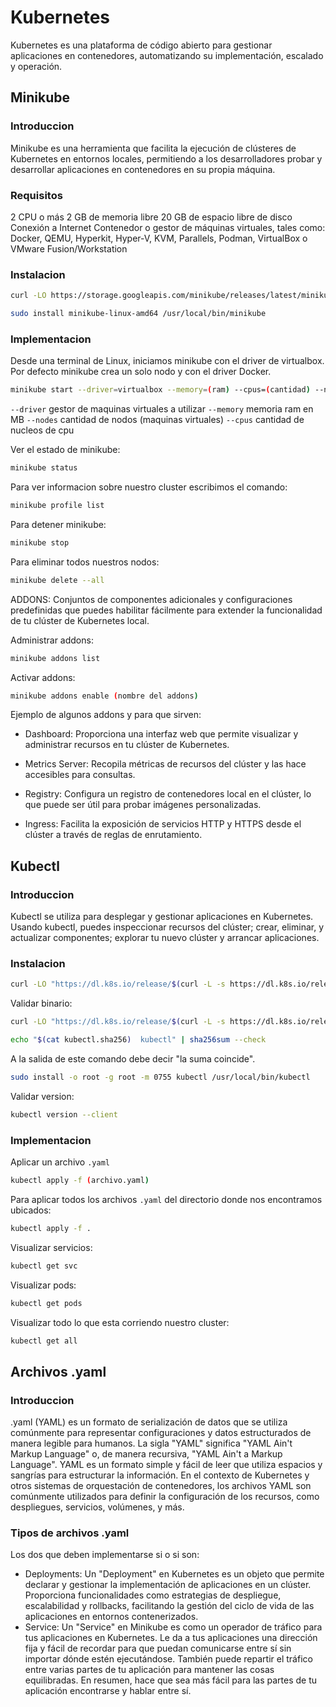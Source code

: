 # Kubernetes

Kubernetes es una plataforma de código abierto para gestionar aplicaciones en contenedores, automatizando su implementación, escalado y operación.

## Minikube

### Introduccion 

Minikube es una herramienta que facilita la ejecución de clústeres de Kubernetes en entornos locales, permitiendo a los desarrolladores probar y desarrollar aplicaciones en contenedores en su propia máquina.

### Requisitos

2 CPU o más
2 GB de memoria libre
20 GB de espacio libre de disco
Conexión a Internet
Contenedor o gestor de máquinas virtuales, tales como: Docker, QEMU, Hyperkit, Hyper-V, KVM, Parallels, Podman, VirtualBox o VMware Fusion/Workstation

### Instalacion

```bash
curl -LO https://storage.googleapis.com/minikube/releases/latest/minikube-linux-amd64
```
```bash
sudo install minikube-linux-amd64 /usr/local/bin/minikube
```
### Implementacion

Desde una terminal de Linux, iniciamos minikube con el driver de virtualbox. Por defecto minikube crea un solo nodo y con el driver Docker.

```bash
minikube start --driver=virtualbox --memory=(ram) --cpus=(cantidad) --nodes=(cantidad de nodos)
```
`--driver` gestor de maquinas virtuales a utilizar 
`--memory` memoria ram en MB
`--nodes` cantidad de nodos (maquinas virtuales)
`--cpus` cantidad de nucleos de cpu  

Ver el estado de minikube:
```bash
minikube status
```

Para ver informacion sobre nuestro cluster escribimos el comando:
```bash
minikube profile list
```

Para detener minikube:
```bash
minikube stop
```

Para eliminar todos nuestros nodos:
```bash
minikube delete --all
```

ADDONS:
Conjuntos de componentes adicionales y configuraciones predefinidas que puedes habilitar fácilmente para extender la funcionalidad de tu clúster de Kubernetes local.

Administrar addons:
```bash
minikube addons list
```

Activar addons:
```bash
minikube addons enable (nombre del addons)
```

Ejemplo de algunos addons y para que sirven:

- Dashboard: Proporciona una interfaz web que permite visualizar y administrar recursos en tu clúster de Kubernetes.

- Metrics Server: Recopila métricas de recursos del clúster y las hace accesibles para consultas.

- Registry: Configura un registro de contenedores local en el clúster, lo que puede ser útil para probar imágenes personalizadas.

- Ingress: Facilita la exposición de servicios HTTP y HTTPS desde el clúster a través de reglas de enrutamiento.



## Kubectl

### Introduccion

Kubectl se utiliza para desplegar y gestionar aplicaciones en Kubernetes. Usando kubectl, puedes inspeccionar recursos del clúster; crear, eliminar, y actualizar componentes; explorar tu nuevo clúster y arrancar aplicaciones.

### Instalacion 

```bash
curl -LO "https://dl.k8s.io/release/$(curl -L -s https://dl.k8s.io/release/stable.txt)/bin/linux/amd64/kubectl"
```
Validar binario:
```bash
curl -LO "https://dl.k8s.io/release/$(curl -L -s https://dl.k8s.io/release/stable.txt)/bin/linux/amd64/kubectl.sha256"
```
```bash
echo "$(cat kubectl.sha256)  kubectl" | sha256sum --check
```
A la salida de este comando debe decir "la suma coincide".

```bash
sudo install -o root -g root -m 0755 kubectl /usr/local/bin/kubectl
```

Validar version:
```bash
kubectl version --client
```

### Implementacion

Aplicar un archivo `.yaml`
```bash
kubectl apply -f (archivo.yaml)
```
Para aplicar todos los archivos `.yaml` del directorio donde nos encontramos ubicados:
```bash
kubectl apply -f .
```

Visualizar servicios:
```bash
kubectl get svc
```

Visualizar pods:
```bash
kubectl get pods
```

Visualizar todo lo que esta corriendo nuestro cluster:
```bash
kubectl get all
```

## Archivos .yaml

### Introduccion

.yaml (YAML) es un formato de serialización de datos que se utiliza comúnmente para representar configuraciones y datos estructurados de manera legible para humanos. La sigla "YAML" significa "YAML Ain't Markup Language" o, de manera recursiva, "YAML Ain't a Markup Language". YAML es un formato simple y fácil de leer que utiliza espacios y sangrías para estructurar la información.
En el contexto de Kubernetes y otros sistemas de orquestación de contenedores, los archivos YAML son comúnmente utilizados para definir la configuración de los recursos, como despliegues, servicios, volúmenes, y más.

### Tipos de archivos .yaml

Los dos que deben implementarse si o si son:

- Deployments:
Un "Deployment" en Kubernetes es un objeto que permite declarar y gestionar la implementación de aplicaciones en un clúster. Proporciona funcionalidades como estrategias de despliegue, escalabilidad y rollbacks, facilitando la gestión del ciclo de vida de las aplicaciones en entornos contenerizados.
- Service:
Un "Service" en Minikube es como un operador de tráfico para tus aplicaciones en Kubernetes. Le da a tus aplicaciones una dirección fija y fácil de recordar para que puedan comunicarse entre sí sin importar dónde estén ejecutándose. También puede repartir el tráfico entre varias partes de tu aplicación para mantener las cosas equilibradas. En resumen, hace que sea más fácil para las partes de tu aplicación encontrarse y hablar entre sí.
